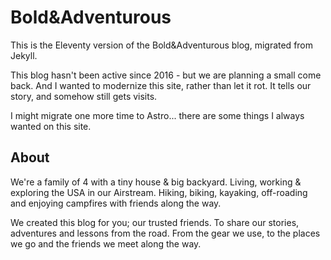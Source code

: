 # Bold&Adventurous

This is the Eleventy version of the Bold&Adventurous blog, migrated from Jekyll.

This blog hasn't been active since 2016 - but we are planning a small come back. And I wanted to modernize this site, rather than let it rot. It tells our story, and somehow still gets visits. 

I might migrate one more time to Astro... there are some things I always wanted on this site.

## About

We're a family of 4 with a tiny house & big backyard. Living, working & exploring the USA in our Airstream. Hiking, biking, kayaking, off-roading and enjoying campfires with friends along the way.

We created this blog for you; our trusted friends. To share our stories, adventures and lessons from the road. From the gear we use, to the places we go and the friends we meet along the way.